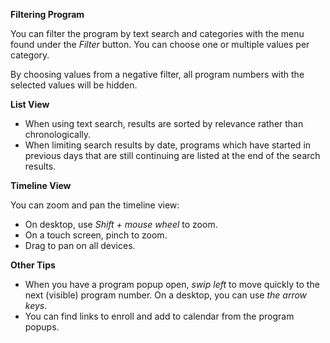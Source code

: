 **Filtering Program**

You can filter the program by text search and categories with the menu found under the _Filter_ button. You can choose one or multiple values per category.

By choosing values from a negative filter, all program numbers with the selected values will be hidden.

**List View**

* When using text search, results are sorted by relevance rather than chronologically.
* When limiting search results by date, programs which have started in previous days that are still continuing are listed at the end of the search results.

**Timeline View**

You can zoom and pan the timeline view:

* On desktop, use _Shift + mouse wheel_ to zoom.
* On a touch screen, pinch to zoom.
* Drag to pan on all devices.

**Other Tips**

* When you have a program popup open, _swip left_ to move quickly to the next (visible) program number. On a desktop, you can use _the arrow keys_.
* You can find links to enroll and add to calendar from the program popups.
